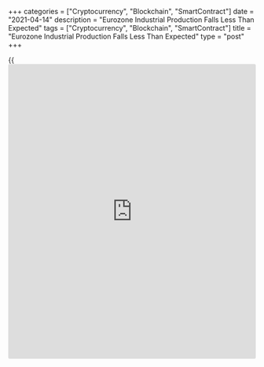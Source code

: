 +++
categories = ["Cryptocurrency", "Blockchain", "SmartContract"]
date = "2021-04-14"
description = "Eurozone Industrial Production Falls Less Than Expected"
tags = ["Cryptocurrency", "Blockchain", "SmartContract"]
title = "Eurozone Industrial Production Falls Less Than Expected"
type = "post"
+++

{{<iframe id="large-banner" src="https://www.bounty.group/#slide=28.0" width="100%" height="600" scrolling="no" style="border: 0px solid rgb(216, 221, 230); border-radius: 3px;">}}

Eurozone industrial production declined less than expected in February,
data from Eurostat revealed on Wednesday.

Industrial production decreased 1.0 percent month-on-month in February,
reversing a 0.8 percent growth in January. Economists had expected a 1.1
percent fall.

Data showed that energy output decreased 1.2 percent monthly in February
and capital goods output fell 1.9 percent.

Production of intermediate goods declined 0.7 percent. Durable and non-
durable consumer goods output fell 1.1 percent and 0.1 percent,
respectively.

On a yearly basis, industrial output declined 1.6 percent in February,
after a 0.1 percent rise in the previous month. Economists had forecast
a fall of 0.9 percent.

For comments and feedback [contact](https://www.playgroundfx.com/contact/): editorial@rtt[news](https://www.letsplayfx.com/blog/forex-news-website/).com

[Economic News][1]

 **What parts of the world are seeing the best (and worst) economic
performances lately? Click[here][2] to check out our [Econ Scorecard][2]
and find out! See up-to-the-moment [ranking](https://www.playgroundfx.com/blog/crypto-exchange-ranking/)s for the best and worst
performers in [GDP][3], [unemployment rate][4], [inflation][5] and much
more.**

   1. www.rtt[news](https://www.letsplayfx.com/blog/forex-news-website/).com/Content/EconomicNews.aspx
   2. www.rtt[news](https://www.letsplayfx.com/blog/forex-news-website/).com/economic-scorecard/world-rank/industrial-production/highest-performance.aspx
   3. www.rtt[news](https://www.letsplayfx.com/blog/forex-news-website/).com/economic-scorecard/world-rank/GDP/highest-performance.aspx
   4. www.rtt[news](https://www.letsplayfx.com/blog/forex-news-website/).com/economic-scorecard/world-rank/unemployment-rate/lowest-performance.aspx
   5. www.rtt[news](https://www.letsplayfx.com/blog/forex-news-website/).com/economic-scorecard/world-rank/CPI/highest-performance.aspx